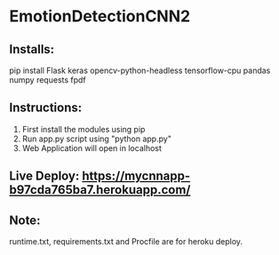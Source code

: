 # EmotionDetectionCNN2

## Installs:
pip install Flask keras opencv-python-headless tensorflow-cpu pandas numpy requests fpdf

## Instructions:
1) First install the modules using pip
2) Run app.py script using "python app.py"
3) Web Application will open in localhost

## Live Deploy: https://mycnnapp-b97cda765ba7.herokuapp.com/

## Note: 
runtime.txt, requirements.txt and Procfile are for heroku deploy.
